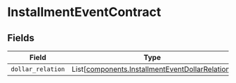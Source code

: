 # InstallmentEventContract


## Fields

| Field                                                                                                    | Type                                                                                                     | Required                                                                                                 | Description                                                                                              |
| -------------------------------------------------------------------------------------------------------- | -------------------------------------------------------------------------------------------------------- | -------------------------------------------------------------------------------------------------------- | -------------------------------------------------------------------------------------------------------- |
| `dollar_relation`                                                                                        | List[[components.InstallmentEventDollarRelation](../../models/shared/installmenteventdollarrelation.md)] | :heavy_minus_sign:                                                                                       | N/A                                                                                                      |